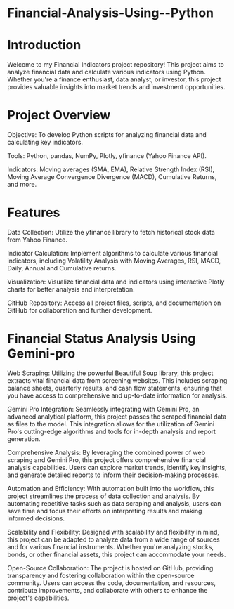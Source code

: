 # Financial-Analysis-Using--Python

# Introduction

Welcome to my Financial Indicators project repository! This project aims to analyze financial data and calculate various indicators using Python. Whether you're a finance enthusiast, data analyst, or investor, this project provides valuable insights into market trends and investment opportunities.

# Project Overview

Objective: To develop Python scripts for analyzing financial data and calculating key indicators.

Tools: Python, pandas, NumPy, Plotly, yfinance (Yahoo Finance API).

Indicators: Moving averages (SMA, EMA), Relative Strength Index (RSI), Moving Average Convergence Divergence (MACD), Cumulative Returns, and more.

# Features

Data Collection: Utilize the yfinance library to fetch historical stock data from Yahoo Finance.

Indicator Calculation: Implement algorithms to calculate various financial indicators, including Volatility Analysis with Moving Averages, RSI, MACD, Daily, Annual and Cumulative returns.

Visualization: Visualize financial data and indicators using interactive Plotly charts for better analysis and interpretation.

GitHub Repository: Access all project files, scripts, and documentation on GitHub for collaboration and further development.

# Financial Status Analysis Using Gemini-pro
Web Scraping: Utilizing the powerful Beautiful Soup library, this project extracts vital financial data from screening websites. This includes scraping balance sheets, quarterly results, and cash flow statements, ensuring that you have access to comprehensive and up-to-date information for analysis.

Gemini Pro Integration: Seamlessly integrating with Gemini Pro, an advanced analytical platform, this project passes the scraped financial data as files to the model. This integration allows for the utilization of Gemini Pro's cutting-edge algorithms and tools for in-depth analysis and report generation.

Comprehensive Analysis: By leveraging the combined power of web scraping and Gemini Pro, this project offers comprehensive financial analysis capabilities. Users can explore market trends, identify key insights, and generate detailed reports to inform their decision-making processes.

Automation and Efficiency: With automation built into the workflow, this project streamlines the process of data collection and analysis. By automating repetitive tasks such as data scraping and analysis, users can save time and focus their efforts on interpreting results and making informed decisions.

Scalability and Flexibility: Designed with scalability and flexibility in mind, this project can be adapted to analyze data from a wide range of sources and for various financial instruments. Whether you're analyzing stocks, bonds, or other financial assets, this project can accommodate your needs.

Open-Source Collaboration: The project is hosted on GitHub, providing transparency and fostering collaboration within the open-source community. Users can access the code, documentation, and resources, contribute improvements, and collaborate with others to enhance the project's capabilities.
